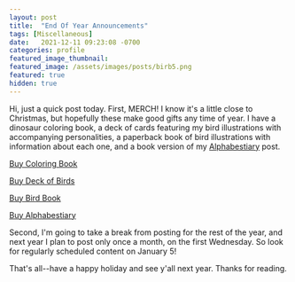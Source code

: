 ```yaml
---
layout: post
title:  "End Of Year Announcements"
tags: [Miscellaneous]
date:   2021-12-11 09:23:08 -0700
categories: profile
featured_image_thumbnail:
featured_image: /assets/images/posts/birb5.png
featured: true
hidden: true
---
```


Hi, just a quick post today. First, MERCH! I know it's a little close to Christmas, but hopefully these make good gifts any time of year. I have a dinosaur coloring book, a deck of cards featuring my bird illustrations with accompanying personalities, a paperback book of bird illustrations with information about each one, and a book version of my [Alphabestiary](https://obscuredinosaurfacts.com/blog/post/2020/03/23/alphabestiary.html) post.

<script src="https://gumroad.com/js/gumroad.js"></script>
<a class="gumroad-button" href="https://roscoestar.gumroad.com/l/dinosaurcoloringbook">Buy Coloring Book</a>

<script src="https://gumroad.com/js/gumroad.js"></script>
<a class="gumroad-button" href="https://roscoestar.gumroad.com/l/birddeck">Buy Deck of Birds</a>

<script src="https://gumroad.com/js/gumroad.js"></script>
<a class="gumroad-button" href="https://roscoestar.gumroad.com/l/birdbook">Buy Bird Book</a>

<script src="https://gumroad.com/js/gumroad.js"></script>
<a class="gumroad-button" href="https://roscoestar.gumroad.com/l/UDrLI">Buy Alphabestiary</a>

Second, I'm going to take a break from posting for the rest of the year, and next year I plan to post only once a month, on the first Wednesday. So look for regularly scheduled content on January 5!

That's all--have a happy holiday and see y'all next year. Thanks for reading.